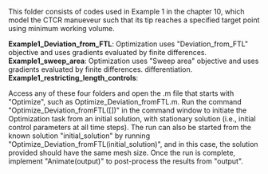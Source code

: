 This folder consists of codes used in Example 1 in the chapter 10, which model the CTCR manueveur such that its tip reaches a specified target point using minimum working volume.

 **Example1_Deviation_from_FTL**: Optimization uses "Deviation_from_FTL" objective and uses gradients evaluated by finite differences.
 **Example1_sweep_area**: Optimization uses "Sweep area" objective and uses gradients evaluated by finite differences.
 differentiation.
 **Example1_restricting_length_controls**: 





Access any of these four folders and open the .m file that starts with "Optimize", such as Optimize_Deviation_fromFTL.m. Run the command "Optimize_Deviation_fromFTL([])" in the command window to initiate the Optimization task from an initial solution, with stationary solution (i.e., initial control parameters at all time steps). The run can also be started from the known solution "initial_solution" by running "Optimize_Deviation_fromFTL(initial_solution)", and in this case, the solution provided should have the same mesh size. Once the run is complete, implement "Animate(output)" to post-process the results from "output". 
